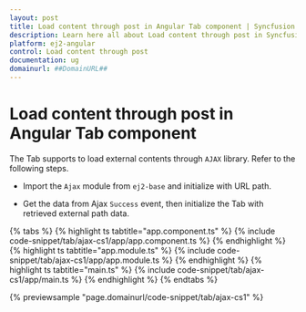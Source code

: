 ```yaml
---
layout: post
title: Load content through post in Angular Tab component | Syncfusion
description: Learn here all about Load content through post in Syncfusion Angular Tab component of Syncfusion Essential JS 2 and more.
platform: ej2-angular
control: Load content through post 
documentation: ug
domainurl: ##DomainURL##
---
```


# Load content through post in Angular Tab component

The Tab supports to load external contents through `AJAX` library. Refer to the following steps.

* Import the `Ajax` module from `ej2-base` and initialize with URL path.

* Get the data from Ajax `Success` event, then initialize the Tab with retrieved external path data.

{% tabs %}
{% highlight ts tabtitle="app.component.ts" %}
{% include code-snippet/tab/ajax-cs1/app/app.component.ts %}
{% endhighlight %}
{% highlight ts tabtitle="app.module.ts" %}
{% include code-snippet/tab/ajax-cs1/app/app.module.ts %}
{% endhighlight %}
{% highlight ts tabtitle="main.ts" %}
{% include code-snippet/tab/ajax-cs1/app/main.ts %}
{% endhighlight %}
{% endtabs %}
  
{% previewsample "page.domainurl/code-snippet/tab/ajax-cs1" %}
